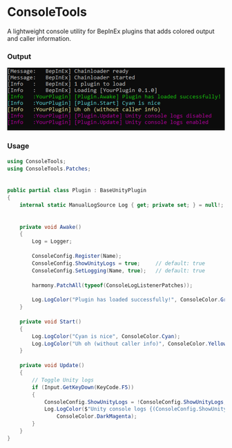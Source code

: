 # ConsoleTools
A lightweight console utility for BepInEx plugins that adds colored output and caller information.  
  
  
### Output
![ConsoleColor Example](consolecolor.png)
  
  
### Usage
```cs
using ConsoleTools;
using ConsoleTools.Patches;


public partial class Plugin : BaseUnityPlugin
{
    internal static ManualLogSource Log { get; private set; } = null!;


	private void Awake()
	{
		Log = Logger;
		
		ConsoleConfig.Register(Name);
		ConsoleConfig.ShowUnityLogs = true;     // default: true
		ConsoleConfig.SetLogging(Name, true);   // default: true

		harmony.PatchAll(typeof(ConsoleLogListenerPatches));

		Log.LogColor("Plugin has loaded successfully!", ConsoleColor.Green);
	}

	private void Start()
	{
		Log.LogColor("Cyan is nice", ConsoleColor.Cyan);
		Log.LogColor("Uh oh (without caller info)", ConsoleColor.Yellow, false);
	}

    private void Update()
    {
        // Toggle Unity logs
        if (Input.GetKeyDown(KeyCode.F5))
        {
            ConsoleConfig.ShowUnityLogs = !ConsoleConfig.ShowUnityLogs;
            Log.LogColor($"Unity console logs {(ConsoleConfig.ShowUnityLogs ? "enabled" : "disabled")}",
                ConsoleColor.DarkMagenta);
        }
    }
}
```
